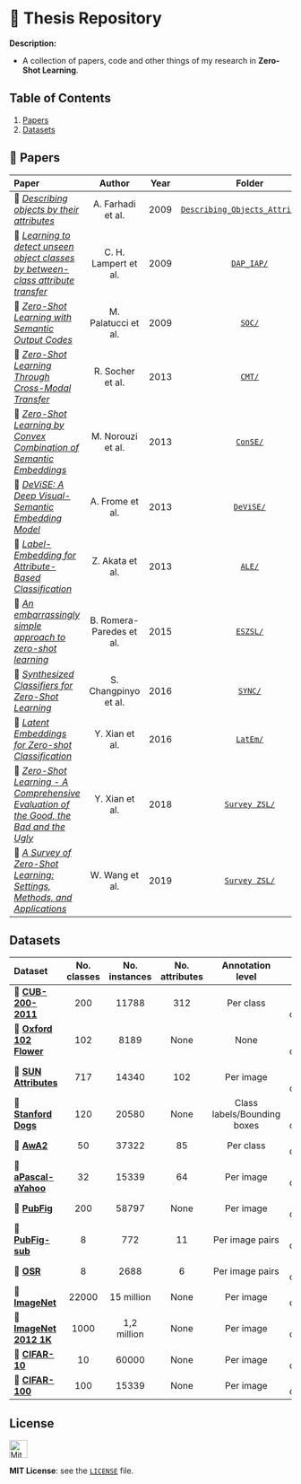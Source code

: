 # :file_folder: Thesis Repository

**Description:**
 - A collection of papers, code and other things of my research in **Zero-Shot Learning**.
 
## Table of Contents

1. [Papers](#papers)
2. [Datasets](#datasets)
 
## :page_with_curl: Papers

Paper | Author | Year | Folder
:--------- | :-------------: | :-------: | :--------:
:link: [*Describing objects by their attributes*](https://ieeexplore.ieee.org/document/5206772) | A. Farhadi et al. | 2009 | [`Describing_Objects_Attributes/`](https://github.com/CristianoPatricio/ZSL_Thesis/tree/main/Describing_Objects_Attributes)
:link: [*Learning to detect unseen object classes by between-class attribute transfer*](https://ieeexplore.ieee.org/document/5206594) | C. H. Lampert et al. | 2009 | [`DAP_IAP/`](https://github.com/CristianoPatricio/ZSL_Thesis/tree/main/DAP_IAP)
:link: [*Zero-Shot Learning with Semantic Output Codes*](https://papers.nips.cc/paper/3650-zero-shot-learning-with-semantic-output-codes.pdf) | M. Palatucci et al. | 2009 | [`SOC/`](https://github.com/CristianoPatricio/ZSL_Thesis/tree/main/SOC)
:link: [*Zero-Shot Learning Through Cross-Modal Transfer*](http://papers.nips.cc/paper/5027-zero-shot-learning-through-cross-modal-transfer.pdf) | R. Socher et al. | 2013 | [`CMT/`](https://github.com/CristianoPatricio/ZSL_Thesis/tree/main/CMT)
:link: [*Zero-Shot Learning by Convex Combination of Semantic Embeddings*](https://arxiv.org/pdf/1312.5650.pdf) | M. Norouzi et al. | 2013 | [`ConSE/`](https://github.com/CristianoPatricio/ZSL_Thesis/tree/main/ConSE)
:link: [*DeViSE: A Deep Visual-Semantic Embedding Model*](https://papers.nips.cc/paper/5204-devise-a-deep-visual-semantic-embedding-model.pdf) | A. Frome et al. | 2013 | [`DeViSE/`](https://github.com/CristianoPatricio/ZSL_Thesis/tree/main/DeViSE)
:link: [*Label-Embedding for Attribute-Based Classification*](https://ieeexplore.ieee.org/document/6618955) | Z. Akata et al. | 2013 | [`ALE/`](https://github.com/CristianoPatricio/ZSL_Thesis/tree/main/ALE)
:link: [*An embarrassingly simple approach to zero-shot learning*](http://proceedings.mlr.press/v37/romera-paredes15.pdf) | B. Romera-Paredes et al. | 2015 | [`ESZSL/`](https://github.com/CristianoPatricio/ZSL_Thesis/tree/main/ESZSL)
:link: [*Synthesized Classifiers for Zero-Shot Learning*](https://www.cv-foundation.org/openaccess/content_cvpr_2016/papers/Changpinyo_Synthesized_Classifiers_for_CVPR_2016_paper.pdf) | S. Changpinyo et al. | 2016 | [`SYNC/`](https://github.com/CristianoPatricio/ZSL_Thesis/tree/main/SYNC)
:link: [*Latent Embeddings for Zero-shot Classification*](https://openaccess.thecvf.com/content_cvpr_2016/papers/Xian_Latent_Embeddings_for_CVPR_2016_paper.pdf) | Y. Xian et al. | 2016 | [`LatEm/`](https://github.com/CristianoPatricio/ZSL_Thesis/tree/main/LatEm)
:link: [*Zero-Shot Learning - A Comprehensive Evaluation of the Good, the Bad and the Ugly*](https://ieeexplore.ieee.org/abstract/document/8413121) | Y. Xian et al. | 2018 | [`Survey ZSL/`](https://github.com/CristianoPatricio/ZSL_Thesis/tree/main/Survey%20ZSL)
:link: [*A Survey of Zero-Shot Learning: Settings, Methods, and Applications*](http://www.ntulily.org/wp-content/uploads/journal/A_Survey_of_Zero-Shot_Learning_Settings_Methods_and_Applications_accepted.pdf) | W. Wang et al. | 2019 | [`Survey ZSL/`](https://github.com/CristianoPatricio/ZSL_Thesis/tree/main/Survey%20ZSL)

## Datasets

Dataset | No. classes | No. instances | No. attributes | Annotation level | Type
:------ | :---------: | :-----------: | :------------: | :--------------: | :----:
:link: [**CUB-200-2011**](http://www.vision.caltech.edu/visipedia/CUB-200-2011.html) | 200 | 11788 | 312 | Per class | Fine-grained classification
:link: [**Oxford 102 Flower**](https://www.robots.ox.ac.uk/~vgg/data/flowers/102/index.html) | 102 | 8189 | None | None | Fine-grained classification
:link: [**SUN Attributes**](https://groups.csail.mit.edu/vision/SUN/) | 717 | 14340 | 102 | Per image | Fine-grained classification
:link: [**Stanford Dogs**](http://vision.stanford.edu/aditya86/ImageNetDogs/main.html) | 120 | 20580 | None | Class labels/Bounding boxes | Fine-grained classification
:link: [**AwA2**](https://cvml.ist.ac.at/AwA2/) | 50 | 37322 | 85 | Per class | General classification
:link: [**aPascal-aYahoo**](https://vision.cs.uiuc.edu/attributes/) | 32 | 15339 | 64 | Per image | General classification
:link: [**PubFig**](https://www.cs.columbia.edu/CAVE/databases/pubfig/) | 200 | 58797 | None | Per image | General classification
:link: [**PubFig-sub**](https://www.cs.columbia.edu/CAVE/databases/pubfig/) | 8 | 772 | 11 | Per image pairs | General classification
:link: [**OSR**](http://people.csail.mit.edu/torralba/code/spatialenvelope/) | 8 | 2688 | 6 | Per image pairs | General classification
:link: [**ImageNet**](http://www.image-net.org/) | 22000 | 15 million | None | Per image | General classification
:link: [**ImageNet 2012 1K**](https://vision.cs.uiuc.edu/attributes/) | 1000 | 1,2 million | None | Per image | General classification
:link: [**CIFAR-10**](https://www.cs.toronto.edu/~kriz/cifar.html) | 10 | 60000 | None | Per image | General classification
:link: [**CIFAR-100**](https://www.cs.toronto.edu/~kriz/cifar.html) | 100 | 15339 | None | Per image | General classification

## License

<img src="https://opensource.org/files/osi_keyhole_300X300_90ppi_0.png" alt="Mit" width="32" height="32">

**MIT License**: see the [`LICENSE`](../main/LICENSE) file.

